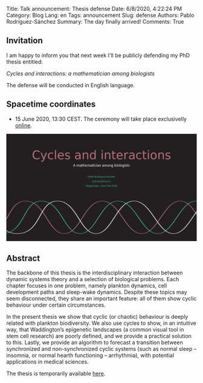 Title: Talk announcement: Thesis defense
Date: 6/8/2020, 4:22:24 PM
Category: Blog
Lang: en
Tags: announcement
Slug: defense
Authors: Pablo Rodríguez-Sánchez
Summary: The day finally arrived!
Comments: True

## Invitation
I am happy to inform you that next week I'll be publicly defending my PhD thesis entitled:

_Cycles and interactions: a mathematician among biologists_

The defense will be conducted in English language.

## Spacetime coordinates
* 15 June 2020, 13:30 CEST. The ceremony will take place exclusivelly [online](https://weblectures.wur.nl/P2G/Player/Player.aspx?id=C217).

![slides](images/2020-06/defense.png)

##  Abstract
The backbone of this thesis is the interdisciplinary interaction between dynamic systems theory and a selection of biological problems. Each chapter focuses in one problem, namely plankton dynamics, cell development paths and sleep-wake dynamics. Despite these topics may seem disconnected, they share an important feature: all of them show cyclic behaviour under certain circumstances.

In the present thesis we show that cyclic (or chaotic) behaviour is deeply related with plankton biodiversity. We also use cycles to show, in an intuitive way, that Waddington’s epigenetic landscapes (a common visual tool in stem cell research) are poorly defined, and we provide a practical solution to this. Lastly, we provide an algorithm to forecast a transition between synchronized and non-synchronized cyclic systems (such as normal sleep – insomnia, or normal hearth functioning – arrhythmia), with potential applications in medical sciences.

The thesis is temporarily available [here](https://www.dropbox.com/sh/kg147e5x0o09ddl/AABvsbPApgMXJhBSQNnfqa1Ja?dl=0).

